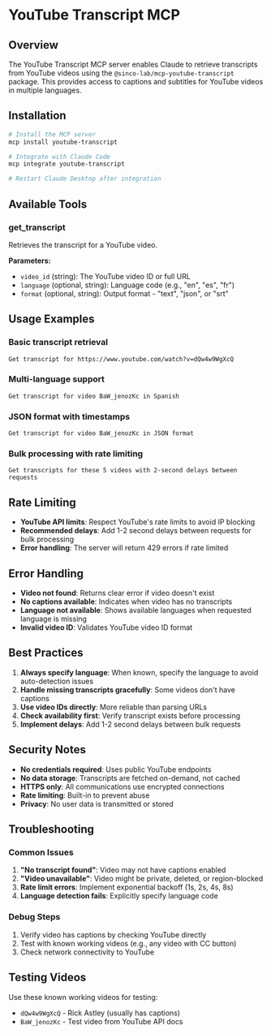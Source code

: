 # YouTube Transcript MCP

## Overview
The YouTube Transcript MCP server enables Claude to retrieve transcripts from YouTube videos using the `@sinco-lab/mcp-youtube-transcript` package. This provides access to captions and subtitles for YouTube videos in multiple languages.

## Installation
```bash
# Install the MCP server
mcp install youtube-transcript

# Integrate with Claude Code
mcp integrate youtube-transcript

# Restart Claude Desktop after integration
```

## Available Tools

### get_transcript
Retrieves the transcript for a YouTube video.

**Parameters:**
- `video_id` (string): The YouTube video ID or full URL
- `language` (optional, string): Language code (e.g., "en", "es", "fr")
- `format` (optional, string): Output format - "text", "json", or "srt"

## Usage Examples

### Basic transcript retrieval
```
Get transcript for https://www.youtube.com/watch?v=dQw4w9WgXcQ
```

### Multi-language support
```
Get transcript for video BaW_jenozKc in Spanish
```

### JSON format with timestamps
```
Get transcript for video BaW_jenozKc in JSON format
```

### Bulk processing with rate limiting
```
Get transcripts for these 5 videos with 2-second delays between requests
```

## Rate Limiting
- **YouTube API limits**: Respect YouTube's rate limits to avoid IP blocking
- **Recommended delays**: Add 1-2 second delays between requests for bulk processing
- **Error handling**: The server will return 429 errors if rate limited

## Error Handling
- **Video not found**: Returns clear error if video doesn't exist
- **No captions available**: Indicates when video has no transcripts
- **Language not available**: Shows available languages when requested language is missing
- **Invalid video ID**: Validates YouTube video ID format

## Best Practices
1. **Always specify language**: When known, specify the language to avoid auto-detection issues
2. **Handle missing transcripts gracefully**: Some videos don't have captions
3. **Use video IDs directly**: More reliable than parsing URLs
4. **Check availability first**: Verify transcript exists before processing
5. **Implement delays**: Add 1-2 second delays between bulk requests

## Security Notes
- **No credentials required**: Uses public YouTube endpoints
- **No data storage**: Transcripts are fetched on-demand, not cached
- **HTTPS only**: All communications use encrypted connections
- **Rate limiting**: Built-in to prevent abuse
- **Privacy**: No user data is transmitted or stored

## Troubleshooting

### Common Issues
1. **"No transcript found"**: Video may not have captions enabled
2. **"Video unavailable"**: Video might be private, deleted, or region-blocked
3. **Rate limit errors**: Implement exponential backoff (1s, 2s, 4s, 8s)
4. **Language detection fails**: Explicitly specify language code

### Debug Steps
1. Verify video has captions by checking YouTube directly
2. Test with known working videos (e.g., any video with CC button)
3. Check network connectivity to YouTube

## Testing Videos
Use these known working videos for testing:
- `dQw4w9WgXcQ` - Rick Astley (usually has captions)
- `BaW_jenozKc` - Test video from YouTube API docs